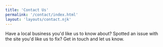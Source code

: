 ```yaml
---
title: 'Contact Us'
permalink: '/contact/index.html'
layout: 'layouts/contact.njk'
---
```


Have a local business you'd like us to know about? Spotted an issue with the site you'd like us to fix? Get in touch and let us know.
